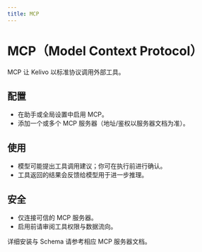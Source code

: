 ```yaml
---
title: MCP
---
```


# MCP（Model Context Protocol）

MCP 让 Kelivo 以标准协议调用外部工具。

## 配置
- 在助手或全局设置中启用 MCP。
- 添加一个或多个 MCP 服务器（地址/鉴权以服务器文档为准）。

## 使用
- 模型可能提出工具调用建议；你可在执行前进行确认。
- 工具返回的结果会反馈给模型用于进一步推理。

## 安全
- 仅连接可信的 MCP 服务器。
- 启用前请审阅工具权限与数据流向。

详细安装与 Schema 请参考相应 MCP 服务器文档。

